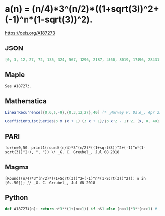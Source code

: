 # a\(n\) \= \(n/4\)\*3^\(n/2\)\*\(\(1\+sqrt\(3\)\)^2\+\(\-1\)^n\*\(1\-sqrt\(3\)\)^2\)\.
https://oeis.org/A187273
## JSON
```JSON
[0, 3, 12, 27, 72, 135, 324, 567, 1296, 2187, 4860, 8019, 17496, 28431, 61236, 98415, 209952, 334611, 708588, 1121931, 2361960, 3720087, 7794468, 12223143, 25509168, 39858075, 82904796, 129140163, 267846264, 416118303, 860934420, 1334448351, 2754990144, 4261625379, 8781531084, 13559717115, 27894275208]
```
## Maple
```Maple
See A187272.
```
## Mathematica
```Mathematica
LinearRecurrence[{0,6,0,-9},{0,3,12,27},40] (* _Harvey P. Dale_, Apr 21 2014 *)
```
```Mathematica
CoefficientList[Series[3 x (x + 1) (3 x + 1)/(3 x^2 - 1)^2, {x, 0, 40}], x] (* _Vincenzo Librandi_, Apr 23 2014 *)
```
## PARI
```PARI
for(n=0,50, print1(round((n/4)*3^(n/2)*((1+sqrt(3))^2+(-1)^n*(1-sqrt(3))^2)), ", ")) \\ _G. C. Greubel_, Jul 08 2018
```
## Magma
```Magma
[Round((n/4)*3^(n/2)*((1+Sqrt(3))^2+(-1)^n*(1-Sqrt(3))^2)): n in [0..50]]; // _G. C. Greubel_, Jul 08 2018
```
## Python
```Python
def A187273(n): return n*3**(1+(n>>1)) if n&1 else (n<<1)*3**(n>>1) # _Chai Wah Wu_, Feb 19 2024
```

